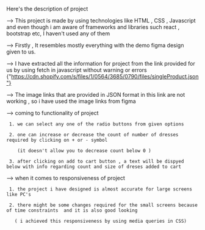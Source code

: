 Here's the description of project 

--> This project is made by using technologies like HTML , CSS , Javascript and even though i am aware of frameworks and libraries such 
    react , bootstrap etc, I haven't used any of them

--> Firstly , It resembles mostly everything with the demo figma design given to us.

--> I have extracted all the information for project from the link provided for us by using fetch in javascript without  warning or errors
      {"https://cdn.shopify.com/s/files/1/0564/3685/0790/files/singleProduct.json"}

--> The image links that are provided in JSON format in this link are not working , so i have used the image links from figma 

--> coming to functionality of project 
     
     1. we can select any one of the radio buttons from given options 

     2. one can increase or decrease the count of number of dresses required by clicking on + or - symbol 
        
        (it doesn't allow you to decrease count below 0 )

     3. after clicking on add to cart button , a text will be dispyed below with info regarding count and size of dreses added to cart 

--> when it comes to responsiveness of project 

     1. the project i have designed is almost accurate for large screens like PC's

     2. there might be some changes required for the small screens because of time constraints  and it is also good looking 

       ( i achieved this responsiveness by using media queries in CSS)

   